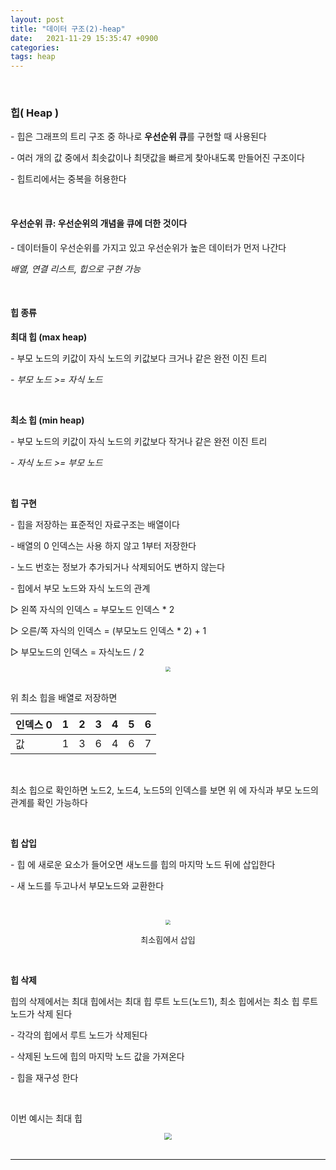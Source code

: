 ```yaml
---
layout: post
title: "데이터 구조(2)-heap"
date:   2021-11-29 15:35:47 +0900
categories:
tags: heap
---
```


﻿

### **힙( Heap )**

\- 힙은 그래프의 트리 구조 중 하나로 **우선순위 큐**를 구현할 때 사용된다 

\- 여러 개의 값 중에서 최솟값이나 최댓값을 빠르게 찾아내도록 만들어진 구조이다

\- 힙트리에서는 중복을 허용한다

&nbsp;

#### **우선순위 큐**: 우선순위의 개념을 큐에 더한 것이다 

\- 데이터들이 우선순위를 가지고 있고 우선순위가 높은 데이터가 먼저 나간다

*배열, 연결 리스트, 힙으로 구현 가능* 

&nbsp;

#### **힙 종류**

**최대 힙 (max heap)** 

\- 부모 노드의 키값이 자식 노드의 키값보다 크거나 같은 완전 이진 트리

\- *부모 노드 >= 자식 노드*

&nbsp;

**최소 힙 (min heap)**

\- 부모 노드의 키값이 자식 노드의 키값보다 작거나 같은 완전 이진 트리

\- *자식 노드 >= 부모 노드*

&nbsp;

**힙 구현**

\- 힙을 저장하는 표준적인 자료구조는 배열이다

\- 배열의 0 인덱스는 사용 하지 않고 1부터 저장한다

\- 노드 번호는 정보가 추가되거나 삭제되어도 변하지 않는다

\- 힙에서 부모 노드와 자식 노드의 관계

▷ 왼쪽 자식의 인덱스 = 부모노드 인덱스 * 2

▷ 오른/쪽 자식의 인덱스 = (부모노드 인덱스 * 2) + 1

▷ 부모노드의 인덱스 = 자식노드 / 2



<center>
<img src="https://user-images.githubusercontent.com/80758613/196590437-b43cee82-755c-4a1e-8bef-5378cac496d3.png" style="zoom:50%;">
</center>﻿

﻿위 최소 힙을 배열로 저장하면

| 인덱스 0 | 1    | 2    | 3    | 4    | 5    | 6    |
| -------- | ---- | ---- | ---- | ---- | ---- | ---- |
| 값       | 1    | 3    | 6    | 4    | 6    | 7    |

﻿﻿

최소 힙으로 확인하면 노드2, 노드4, 노드5의 인덱스를 보면 위 에 자식과 부모 노드의 관계를 확인 가능하다

&nbsp;

**힙 삽입**

\- 힙 에 새로운 요소가 들어오면 새노드를 힙의 마지막 노드 뒤에 삽입한다

\- 새 노드를 두고나서 부모노드와 교환한다

﻿<center>
<img src="https://user-images.githubusercontent.com/80758613/196590659-487e4257-6bb8-4c30-94e6-d820a2b57992.png" style="zoom:50%;">
</center>
<center><font size ="2em">최소힙에서 삽입 </font></center>

&nbsp;﻿&nbsp;

**힙 삭제**

힙의 삭제에서는 최대 힙에서는 최대 힙 루트 노드(노드1), 최소 힙에서는 최소 힙 루트 노드가 삭제 된다

\- 각각의 힙에서 루트 노드가 삭제된다

\- 삭제된 노드에 힙의 마지막 노드 값을 가져온다

\- 힙을 재구성 한다

&nbsp;

이번 예시는 최대 힙

<center>
<img src="https://user-images.githubusercontent.com/80758613/196591009-3323feda-59b5-425a-a1bb-155bfb2223cd.png" style="zoom:70%;">
</center>﻿


---

